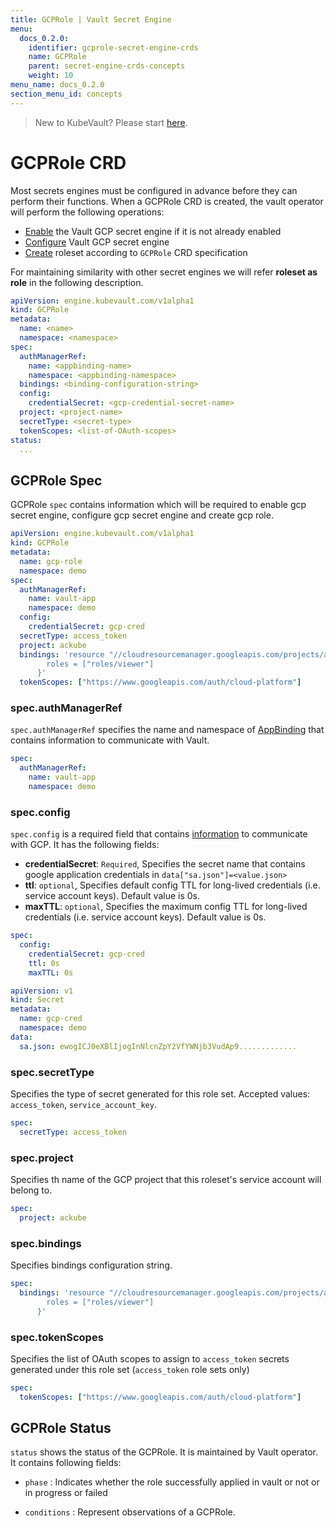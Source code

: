 ```yaml
---
title: GCPRole | Vault Secret Engine
menu:
  docs_0.2.0:
    identifier: gcprole-secret-engine-crds
    name: GCPRole
    parent: secret-engine-crds-concepts
    weight: 10
menu_name: docs_0.2.0
section_menu_id: concepts
---
```


> New to KubeVault? Please start [here](/docs/concepts/README.md).

# GCPRole CRD

Most secrets engines must be configured in advance before they can perform their functions. When a GCPRole CRD is created, the vault operator will perform the following operations:

-   [Enable](https://www.vaultproject.io/docs/secrets/gcp/index.html#setup) the Vault GCP secret engine if it is not already enabled
-   [Configure](https://www.vaultproject.io/api/secret/gcp/index.html#write-config) Vault GCP secret engine
-   [Create](https://www.vaultproject.io/api/secret/gcp/index.html#create-update-roleset) roleset according to `GCPRole` CRD specification

For maintaining similarity with other secret engines we will refer **roleset as role** in the following description.

```yaml
apiVersion: engine.kubevault.com/v1alpha1
kind: GCPRole
metadata:
  name: <name>
  namespace: <namespace>
spec:
  authManagerRef:
    name: <appbinding-name>
    namespace: <appbinding-namespace>
  bindings: <binding-configuration-string>
  config:
    credentialSecret: <gcp-credential-secret-name>
  project: <project-name>
  secretType: <secret-type>
  tokenScopes: <list-of-OAuth-scopes>
status:
  ...
```

## GCPRole Spec

GCPRole `spec` contains information which will be required to enable gcp secret engine, configure gcp secret engine and create gcp role.

```yaml
apiVersion: engine.kubevault.com/v1alpha1
kind: GCPRole
metadata: 
  name: gcp-role
  namespace: demo
spec:
  authManagerRef:
    name: vault-app
    namespace: demo
  config:
    credentialSecret: gcp-cred
  secretType: access_token
  project: ackube
  bindings: 'resource "//cloudresourcemanager.googleapis.com/projects/ackube" {
        roles = ["roles/viewer"]
      }'
  tokenScopes: ["https://www.googleapis.com/auth/cloud-platform"]
```

### spec.authManagerRef

`spec.authManagerRef` specifies the name and namespace of [AppBinding](/docs/concepts/vault-server-crds/auth-methods/appbinding.md) that contains information to communicate with Vault.

```yaml
spec:
  authManagerRef:
    name: vault-app
    namespace: demo
```

### spec.config

`spec.config` is a required field that contains [information](https://www.vaultproject.io/api/secret/gcp/index.html#parameters) to communicate with GCP. It has the following fields:

- **credentialSecret**: `Required`, Specifies the secret name that contains google application credentials in `data["sa.json"]=<value.json>`
- **ttl**: `optional`, Specifies default config TTL for long-lived credentials (i.e. service account keys). Default value is 0s.
- **maxTTL**: `optional`, Specifies the maximum config TTL for long-lived credentials (i.e. service account keys). Default value is 0s.

```yaml
spec:
  config:
    credentialSecret: gcp-cred
    ttl: 0s
    maxTTL: 0s
```
```yaml
apiVersion: v1
kind: Secret
metadata:
  name: gcp-cred
  namespace: demo
data:
  sa.json: ewogICJ0eXBlIjogInNlcnZpY2VfYWNjb3VudAp9.............
```

### spec.secretType

Specifies the type of secret generated for this role set. Accepted values: `access_token`, `service_account_key`.

```yaml
spec:
  secretType: access_token
```

### spec.project

Specifies th name of the GCP project that this roleset's service account will belong to. 

```yaml
spec:
  project: ackube
```

### spec.bindings

Specifies bindings configuration string.

```yaml
spec:
  bindings: 'resource "//cloudresourcemanager.googleapis.com/projects/ackube" {
        roles = ["roles/viewer"]
      }'
```
### spec.tokenScopes

Specifies the list of OAuth scopes to assign to `access_token` secrets generated under this role set (`access_token` role sets only)

```yaml
spec:
  tokenScopes: ["https://www.googleapis.com/auth/cloud-platform"]
```

## GCPRole Status

`status` shows the status of the GCPRole. It is maintained by Vault operator. It contains following fields:

- `phase` : Indicates whether the role successfully applied in vault or not or in progress or failed

- `conditions` : Represent observations of a GCPRole.
